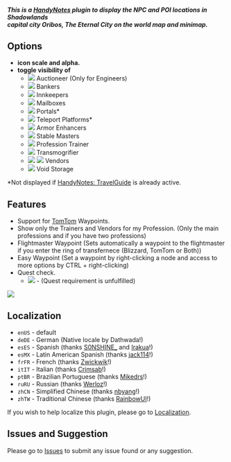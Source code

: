 ##### **This is a [HandyNotes](https://www.curseforge.com/wow/addons/handynotes) plugin to display the NPC and POI locations in Shadowlands <br> capital city Oribos, The Eternal City on the world map and minimap.**

## Options
* **icon scale and alpha.**
* **toggle visibility of**
    * ![](https://i.imgur.com/7i2g9sh.png) Auctioneer (Only for Engineers)
    * ![](https://i.imgur.com/WohtUwP.png) Bankers
    * ![](https://i.imgur.com/wAga1cd.png) Innkeepers
    * ![](https://i.imgur.com/nMNw49K.png) Mailboxes
    * ![](https://i.imgur.com/NIUq9ta.png) Portals*
    * ![](https://i.imgur.com/qnvvSpq.png) Teleport Platforms*
    * ![](https://i.imgur.com/FCGho5k.png) Armor Enhancers
    * ![](https://i.imgur.com/oxhxncv.png) Stable Masters
    * ![](https://i.imgur.com/sKsc6Jc.png) Profession Trainer
    * ![](https://i.imgur.com/71Ybhb5.png) Transmogrifier
    * ![](https://i.imgur.com/OlyHdAf.png) ![](https://i.imgur.com/8Z3EJlm.png) Vendors
    * ![](https://i.imgur.com/8TkUTLl.png) Void Storage

*Not displayed if [HandyNotes: TravelGuide](https://www.curseforge.com/wow/addons/handynotes-travelguide) is already active.

## Features
* Support for [TomTom](https://www.curseforge.com/wow/addons/tomtom) Waypoints.
* Show only the Trainers and Vendors for my Profession. (Only the main professions and if you have two professions)
* Flightmaster Waypoint (Sets automatically a waypoint to the flightmaster if you enter the ring of transfernece (Blizzard, TomTom or Both))
* Easy Waypoint (Set a waypoint by right-clicking a node and access to more options by CTRL + right-clicking)
* Quest check.
    * ![](https://i.imgur.com/bOL9btW.png) - (Quest requirement is unfulfilled)

![](https://i.imgur.com/hdvHenc.png)

## Localization
* `enUS` - default
* `deDE` - German (Native locale by Dathwada!)
* `esES` - Spanish (thanks [S0NSHINE_](https://www.curseforge.com/members/S0NSHINE_) and [Irakua](https://www.curseforge.com/members/Irakua)!)
* `esMX` - Latin American Spanish (thanks [jack114](https://www.curseforge.com/members/jack114)!)
* `frFR` - French (thanks [Zwickwik](https://www.curseforge.com/members/zickwik)!)
* `itIT` - Italian (thanks [Crimsab](https://www.curseforge.com/members/crimsab)!)
* `ptBR` - Brazilian Portuguese (thanks [Mikedrs](https://www.curseforge.com/members/mikedrs)!)
* `ruRU` - Russian (thanks [Werloz](https://www.curseforge.com/members/werloz)!)
* `zhCN` - Simplified Chinese (thanks [nbyang](https://www.curseforge.com/members/nbyang)!)
* `zhTW` - Traditional Chinese (thanks [RainbowUI](https://www.curseforge.com/members/rainbowui)!)

If you wish to help localize this plugin, please go to [Localization](https://www.curseforge.com/wow/addons/handynotes-oribos/localization).

## Issues and Suggestion

Please go to [Issues](https://github.com/Dathwada/handynotes-oribos/issues) to submit any issue found or any suggestion.
